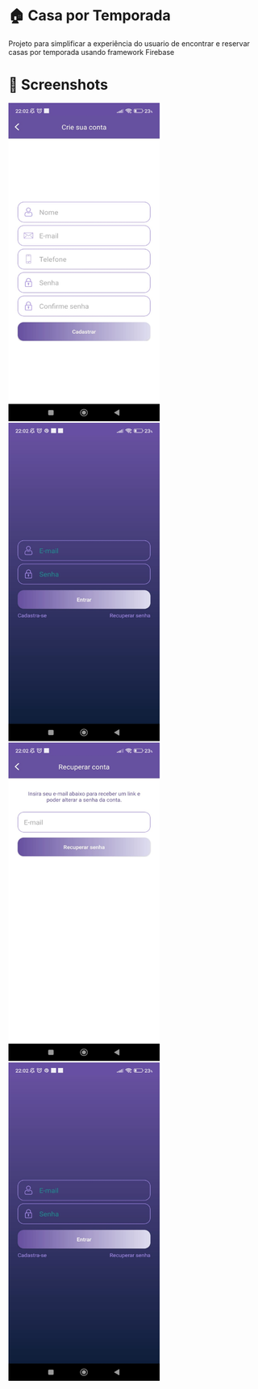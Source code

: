 <h1>🏠 Casa por Temporada </h1>
<p>Projeto para simplificar a experiência do usuario de encontrar e reservar casas por temporada usando framework Firebase </p>
<h1>📸 Screenshots</h1>
<div style="display: inline_block">
  <img width="300" height="630" src="Crie sua conta.jpg"/>
  <img width="300" height="630" src="login.jpg"/>
  <img width="300" height="630" src="recupera email.jpg"/>
  <img width="300" height="630" src="login.jpg"/>
  
  
</div>


